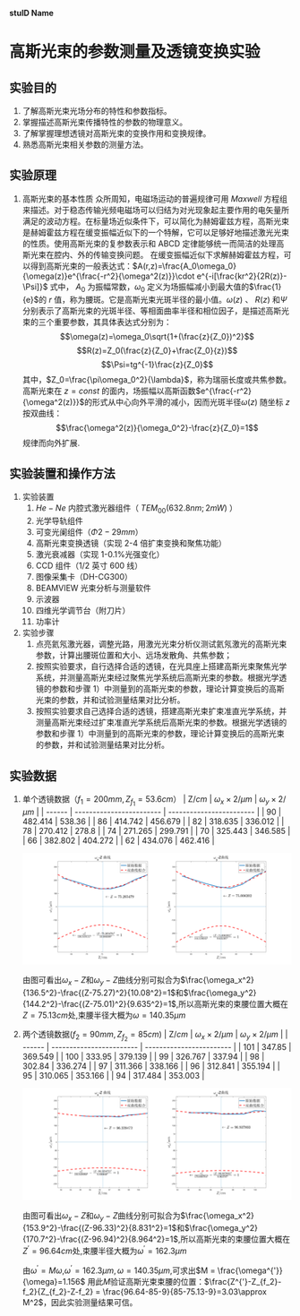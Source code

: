 **stuID Name**

# 高斯光束的参数测量及透镜变换实验

## 实验目的

1. 了解高斯光束光场分布的特性和参数指标。
2. 掌握描述高斯光束传播特性的参数的物理意义。
3. 了解掌握理想透镜对高斯光束的变换作用和变换规律。
4. 熟悉高斯光束相关参数的测量方法。

## 实验原理

1. 高斯光束的基本性质
   众所周知，电磁场运动的普遍规律可用 $Maxwell$ 方程组来描述。对于稳态传输光频电磁场可以归结为对光现象起主要作用的电矢量所满足的波动方程。在标量场近似条件下，可以简化为赫姆霍兹方程，高斯光束是赫姆霍兹方程在缓变振幅近似下的一个特解，它可以足够好地描述激光光束的性质。使用高斯光束的复参数表示和 ABCD 定律能够统一而简洁的处理高斯光束在腔内、外的传输变换问题。
   在缓变振幅近似下求解赫姆霍兹方程，可以得到高斯光束的一般表达式：$A(r,z)=\frac{A_0\omega_0}{\omega(z)}e^{\frac{-r^2}{\omega^2(z)}}\cdot e^{-i[\frac{kr^2}{2R(z)}-\Psi]}$
   式中， $A_0$ 为振幅常数，$\omega_0$ 定义为场振幅减小到最大值的$\frac{1}{e}$的 $r$ 值，称为腰斑。它是高斯光束光斑半径的最小值。$\omega(z)$ 、 $R(z)$ 和$\Psi$ 分别表示了高斯光束的光斑半径、等相面曲率半径和相位因子，是描述高斯光束的三个重要参数，其具体表达式分别为：
   $$\omega(z)=\omega_0\sqrt{1+(\frac{z}{Z_0})^2}$$
   $$R(z)=Z_0(\frac{z}{Z_0}+\frac{Z_0}{z})$$
   $$\Psi=tg^{-1}\frac{z}{Z_0}$$
   其中，$Z_0=\frac{\pi\omega_0^2}{\lambda}$，称为瑞丽长度或共焦参数。
   高斯光束在 $z = const$ 的面内，场振幅以高斯函数$e^{\frac{-r^2}{\omega^2(z)}}$的形式从中心向外平滑的减小，因而光斑半径$\omega(z)$ 随坐标 $z$ 按双曲线：
   $$\frac{\omega^2(z)}{\omega_0^2}-\frac{z}{Z_0}=1$$
   规律而向外扩展.
## 实验装置和操作方法
1. 实验装置
   1. $He-Ne$ 内腔式激光器组件（ $TEM_{00}  (632.8nm ;2 mW)$ ）
   2. 光学导轨组件
   3. 可变光阑组件（$\Phi2-29mm$）
   4. 高斯光束变换透镜（实现 2-4 倍扩束变换和聚焦功能）
   5. 激光衰减器（实现 1-0.1%光强变化）
   6. CCD 组件（1/2 英寸 600 线）
   7. 图像采集卡（DH-CG300）
   8. BEAMVIEW 光束分析与测量软件
   9. 示波器
   10. 四维光学调节台（附刀片）
   11. 功率计
2. 实验步骤
   1. 点亮氦氖激光器，调整光路，用激光光束分析仪测试氦氖激光的高斯光束参数，计算出腰斑位置和大小、远场发散角、共焦参数；
   2. 按照实验要求，自行选择合适的透镜，在光具座上搭建高斯光束聚焦光学系统，并测量高斯光束经过聚焦光学系统后高斯光束的参数。根据光学透镜的参数和步骤 1）中测量到的高斯光束的参数，理论计算变换后的高斯光束的参数，并和试验测量结果对比分析。
   3. 按照实验要求自己选择合适的透镜，搭建高斯光束扩束准直光学系统，并测量高斯光束经过扩束准直光学系统后高斯光束的参数。根据光学透镜的参数和步骤 1）中测量到的高斯光束的参数，理论计算变换后的高斯光束的参数，并和试验测量结果对比分析。

## 实验数据

1. 单个透镜数据（$f_1=200mm,Z_{f_1}=53.6cm$）
   | Z/$cm$ | $\omega_x\times 2/\mu m$ | $\omega_y\times 2/\mu m$ |
   | ------ | ------------------------ | ------------------------ |
   | $90$   | $482.414$                | $538.36$                 |
   | $86$   | $414.742$                | $456.679$                |
   | $82$   | $318.635$                | $336.012$                |
   | $78$   | $270.412$                | $278.8$                  |
   | $74$   | $271.265$                | $299.791$                |
   | $70$   | $325.443$                | $346.585$                |
   | $66$   | $382.802$                | $404.272$                |
   | $62$   | $434.076$                | $462.416$                |

   ![](1.png)

   由图可看出$\omega_x-Z$和$\omega_y-Z$曲线分别可拟合为$\frac{\omega_x^2}{136.5^2}-\frac{(Z-75.27)^2}{10.08^2}=1$和$\frac{\omega_y^2}{144.2^2}-\frac{(Z-75.01)^2}{9.635^2}=1$,所以高斯光束的束腰位置大概在$Z=75.13cm$处,束腰半径大概为$\omega = 140.35\mu m$

2. 两个透镜数据($f_2=90mm,Z_{f_2} = 85cm$)
   | Z/$cm$ | $\omega_x\times 2/\mu m$ | $\omega_y\times 2/\mu m$ |
   | ------ | ------------------------ | ------------------------ |
   | $101$  | $347.85$                 | $369.549$                |
   | $100$  | $333.95$                 | $379.139$                |
   | $99$   | $326.767$                | $337.94$                 |
   | $98$   | $302.84$                 | $336.274$                |
   | $97$   | $311.366$                | $338.166$                |
   | $96$   | $312.841$                | $355.194$                |
   | $95$   | $310.065$                | $353.166$                |
   | $94$   | $317.484$                | $353.003$                |

   ![](2.png)

   由图可看出$\omega_x-Z$和$\omega_y-Z$曲线分别可拟合为$\frac{\omega_x^2}{153.9^2}-\frac{(Z-96.33)^2}{8.831^2}=1$和$\frac{\omega_y^2}{170.7^2}-\frac{(Z-96.94)^2}{8.964^2}=1$,所以高斯光束的束腰位置大概在$Z^{'}=96.64cm$处,束腰半径大概为$\omega^{'} = 162.3\mu m$

   由$\omega^{'} = M\omega$,$\omega^{'} = 162.3\mu m,\omega = 140.35\mu m$,可求出$M = \frac{\omega^{'}}{\omega}=1.156$
   用此$M$验证高斯光束束腰的位置：$\frac{Z^{'}-Z_{f_2}-f_2}{Z_{f_2}-Z-f_2} = \frac{96.64-85-9}{85-75.13-9}=3.03\approx M^2$，因此实验测量结果可信。